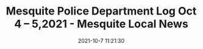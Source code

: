 ---
"title": "Mesquite Police Department Log Oct 4 – 5,2021 - Mesquite Local News"
"date": "2021-10-7 11:21:30"
"feed_name": "GOOGLENEWSCONSTRUCTION"
"feed_website": "https://news.google.com/search?q=construction%2Bincident&hl=en-US&gl=US&ceid=US:en"
"feed_rss": "https://news.google.com/rss/search?q=construction%2Bincident&hl=en-US&gl=US&ceid=US:en"
"link": "https://mesquitelocalnews.com/2021/10/07/mesquite-police-department-log-oct-4-52021/"
"source": "{'href': 'https://mesquitelocalnews.com', 'title': 'Mesquite Local News'}"
"file": "_posts/2021-1-1-e003f3a9ab89a5284fdd10058f7ed5e7a13e62d4.md"
"accident": "0"
"drilling": "0"
"dead": "0"
"injured": "0"
"arrested": "0"
"place": "unknown place"
"where": "unknown site"
"causes": "unknown"
"place_uri": "unknown place"
---
